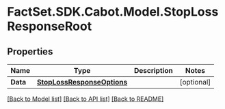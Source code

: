 # FactSet.SDK.Cabot.Model.StopLossResponseRoot

## Properties

Name | Type | Description | Notes
------------ | ------------- | ------------- | -------------
**Data** | [**StopLossResponseOptions**](StopLossResponseOptions.md) |  | [optional] 

[[Back to Model list]](../README.md#documentation-for-models) [[Back to API list]](../README.md#documentation-for-api-endpoints) [[Back to README]](../README.md)

